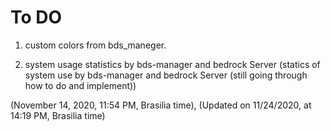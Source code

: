 # To DO

1. custom colors from bds_maneger.

2. system usage statistics by bds-manager and bedrock Server (statics of system use by bds-manager and bedrock Server (still going through how to do and implement))

(November 14, 2020, 11:54 PM, Brasilia time), (Updated on 11/24/2020, at 14:19 PM, Brasilia time)
